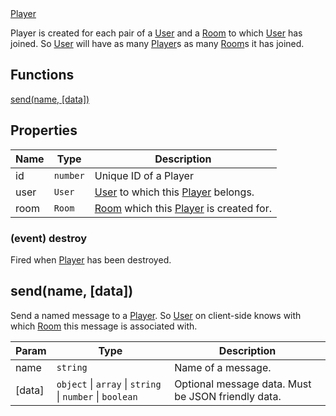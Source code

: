 
<dl>
<dt><a href="#Player">Player</a></dt>
</dl>

Player is created for each pair of a [User](User) and a [Room](Room) to which [User](User) has joined. So [User](User) will have as many [Player](#Player)s as many [Room](Room)s it has joined.
## Functions
<dl>
<dt><a href="#send">send(name, [data])</a></dt>
</dl>


## Properties

| Name | Type | Description |
| --- | --- | --- |
| id | <code>number</code> | Unique ID of a Player |
| user | <code>User</code> | [User](User) to which this [Player](#Player) belongs. |
| room | <code>Room</code> | [Room](Room) which this [Player](#Player) is created for. |

<a name="Player+event_destroy"></a>
### (event) destroy
Fired when [Player](#Player) has been destroyed.

<a name="send"></a>
## send(name, [data])
Send a named message to a [Player](#Player). So [User](User)on client-side knows with which [Room](Room) this message is associated with.


| Param | Type | Description |
| --- | --- | --- |
| name | <code>string</code> | Name of a message. |
| [data] | <code>object</code> \| <code>array</code> \| <code>string</code> \| <code>number</code> \| <code>boolean</code> | Optional message data. Must be JSON friendly data. |

[PlayNetwork]: ./PlayNetwork.md

[Player]: ./Player.md

[Room]: ./Room.md

[Rooms]: ./Rooms.md

[User]: ./User.md

[Users]: ./Users.md

